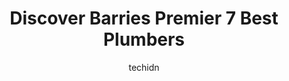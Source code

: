 ---
layout: ampstory
image: https://i0.wp.com/www.auto.or.id/wp-content/uploads/2023/06/plumbex-ltd-0-barrie-1686325641.jpeg?resize=640,853
author: techidn
featured: false
description: Barrie, Ontario, Canada is a haven for Plumbers enthusiasts, boasting an impressive array of 7 top-notch establishments. Whether youre a seasoned connoisseur or simply curious to explore th
title: Discover Barries Premier 7 Best Plumbers
cover:
   title: Discover Barries Premier 7 Best Plumbers
   subtitle: AUTO.OR.ID
   background: https://www.auto.or.id/wp-content/uploads/2023/06/plumbex-ltd-0-barrie-1686325641.jpeg

pages: 
 - layout: thirds
   top: <h1>#1 PHD Plumbing And Drain In Barrie</h1>
   bottom: "<p>The plumber was brilliant, he arrived within the time window, had little covers for his shoes and he was polite and friendly. He fixed my loo really quickly and it works </p>"
   background: https://www.auto.or.id/wp-content/uploads/2023/06/plumbex-ltd-1-barrie-1686325643.jpeg
   backgroundblur: true
 - layout: thirds
   top: <h1>#2 Harris Plumbing Inc.</h1>
   bottom: "<p>18 Alliance Blvd, Barrie, ON L4M 5A5, Canada</p>"
   background: https://www.auto.or.id/wp-content/uploads/2023/06/plumbex-ltd-2-barrie-1686325643.jpeg
   cta:
      link: https://www.auto.or.id/discover-barries-premier-7-best-plumbers/
      text: Discover Barries Premier 7 Best Plumbers
 - layout: thirds
   top: <h1>#3 Plumbtech Plumbing Inc</h1>
   bottom: "<p>24 Ferndale Dr N, Barrie, ON L4N 9V4, Canada</p>"
   background: https://images.unsplash.com/photo-1580654712603-eb43273aff33?ixlib=rb-4.0.3&ixid=MnwxMjA3fDB8MHxwaG90by1wYWdlfHx8fGVufDB8fHx8&auto=format&fit=crop&w=640&h=853&q=80
   cta:
      link: https://www.auto.or.id/discover-barries-premier-7-best-plumbers/
      text: Discover Barries Premier 7 Best Plumbers
 - layout: thirds
   top: <h1>#4 Superior Plumbing & Heating of Barrie</h1>
   bottom: "<p>30 Quarry Ridge Rd, Barrie, ON L4M 7G1, Canada</p>"
   background: https://images.unsplash.com/photo-1629240543128-7af4196c0bd0?ixlib=rb-4.0.3&ixid=MnwxMjA3fDB8MHxwaG90by1wYWdlfHx8fGVufDB8fHx8&auto=format&fit=crop&w=640&h=853&q=80
   cta:
      link: https://www.auto.or.id/discover-barries-premier-7-best-plumbers/
      text: Discover Barries Premier 7 Best Plumbers
 - layout: thirds
   top: <h1>#5 SUREFLOW PLUMBING & DRAIN</h1>
   bottom: "<p>3 Mills Rd, Barrie, ON L4N 9P6, Canada</p>"
   background: https://images.unsplash.com/photo-1610205296127-02e7366806e4?ixlib=rb-4.0.3&ixid=MnwxMjA3fDB8MHxwaG90by1wYWdlfHx8fGVufDB8fHx8&auto=format&fit=crop&w=640&h=853&q=80
   cta:
      link: https://www.auto.or.id/discover-barries-premier-7-best-plumbers/
      text: Discover Barries Premier 7 Best Plumbers
 - layout: thirds
   top: <h1>#6 Make it Drain Barrie Plumbing Experts</h1>
   bottom: "<p>8 Eccles St N, Barrie, ON L4N 1X9, Canada</p>"
   background: https://images.unsplash.com/photo-1639928845095-b2c86c3cde80?ixlib=rb-4.0.3&ixid=MnwxMjA3fDB8MHxwaG90by1wYWdlfHx8fGVufDB8fHx8&auto=format&fit=crop&w=640&h=853&q=80
   cta:
      link: https://www.auto.or.id/discover-barries-premier-7-best-plumbers/
      text: Discover Barries Premier 7 Best Plumbers
 - layout: thirds
   top: <h1>#7 Full Moon Plumbing Inc</h1>
   bottom: "<p>65 Cedar Pointe Dr Unit 234, Barrie, ON L4N 9R3, Canada</p>"
   background: https://images.unsplash.com/photo-1542362567-b07e54358753?ixlib=rb-4.0.3&ixid=MnwxMjA3fDB8MHxwaG90by1wYWdlfHx8fGVufDB8fHx8&auto=format&fit=crop&w=640&h=853&q=80
   cta:
      link: https://www.auto.or.id/discover-barries-premier-7-best-plumbers/
      text: Discover Barries Premier 7 Best Plumbers
 - layout: thirds
   middle: Continue reading...
   background: https://images.unsplash.com/photo-1568738836391-d15d766832ad?ixlib=rb-4.0.3&ixid=MnwxMjA3fDB8MHxwaG90by1wYWdlfHx8fGVufDB8fHx8&auto=format&fit=crop&w=640&h=853&q=80
   cta:
      link: https://www.auto.or.id/discover-barries-premier-7-best-plumbers/
      text: Discover Barries Premier 7 Best Plumbers

---